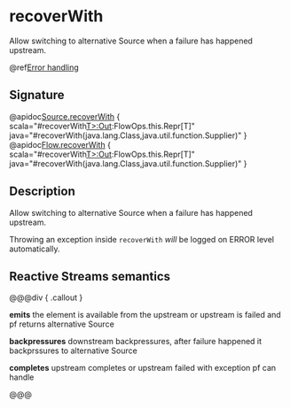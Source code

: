 # recoverWith

Allow switching to alternative Source when a failure has happened upstream.

@ref[Error handling](../index.md#error-handling)

## Signature

@apidoc[Source.recoverWith](Source) { scala="#recoverWith[T&gt;:Out](pf:PartialFunction[Throwable,org.apache.pekko.stream.Graph[org.apache.pekko.stream.SourceShape[T],org.apache.pekko.NotUsed]]):FlowOps.this.Repr[T]" java="#recoverWith(java.lang.Class,java.util.function.Supplier)" }
@apidoc[Flow.recoverWith](Flow) { scala="#recoverWith[T&gt;:Out](pf:PartialFunction[Throwable,org.apache.pekko.stream.Graph[org.apache.pekko.stream.SourceShape[T],org.apache.pekko.NotUsed]]):FlowOps.this.Repr[T]" java="#recoverWith(java.lang.Class,java.util.function.Supplier)" }


## Description

Allow switching to alternative Source when a failure has happened upstream.

Throwing an exception inside `recoverWith` _will_ be logged on ERROR level automatically.

## Reactive Streams semantics

@@@div { .callout }

**emits** the element is available from the upstream or upstream is failed and pf returns alternative Source

**backpressures** downstream backpressures, after failure happened it backprssures to alternative Source

**completes** upstream completes or upstream failed with exception pf can handle

@@@

